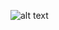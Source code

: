 ![alt text](https://images-ext-2.discordapp.net/external/RexFvyVn2unULYqKz7JrHH-W-t-F5kQK1mOlmT4ZYSQ/https/media.discordapp.net/attachments/796093969167155271/799709852615704576/Sprite-0001-Recovered.gif?width=474&height=474)
